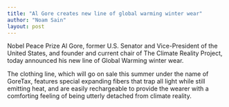```yaml
---
title: "Al Gore creates new line of global warming winter wear"
author: "Noam Sain"
layout: post
---
```


Nobel Peace Prize Al Gore, former U.S. Senator and Vice-President of the United States, and founder and current chair of The Climate Reality Project, today announced his new line of Global Warming winter wear.

The clothing line, which will go on sale this summer under the name of GoreTax, features special expanding fibers that trap all light while still emitting heat, and are easily rechargeable to provide the wearer with a comforting feeling of being utterly detached from climate reality.